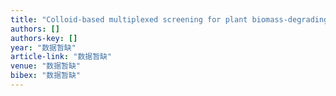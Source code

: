 ```yaml
---
title: "Colloid-based multiplexed screening for plant biomass-degrading glycoside hydrolase activities in microbial communities"
authors: []
authors-key: []
year: "数据暂缺"
article-link: "数据暂缺"
venue: "数据暂缺"
bibex: "数据暂缺"
---
```

